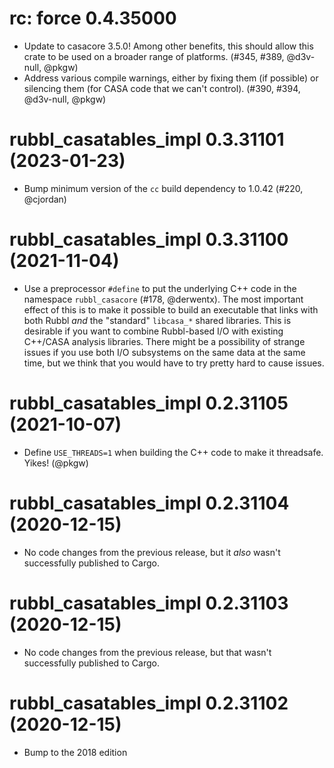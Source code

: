 # rc: force 0.4.35000

- Update to casacore 3.5.0! Among other benefits, this should allow this crate
  to be used on a broader range of platforms. (#345, #389, @d3v-null, @pkgw)
- Address various compile warnings, either by fixing them (if possible) or
  silencing them (for CASA code that we can't control). (#390, #394, @d3v-null,
  @pkgw)



# rubbl_casatables_impl 0.3.31101 (2023-01-23)

- Bump minimum version of the `cc` build dependency to 1.0.42 (#220, @cjordan)


# rubbl_casatables_impl 0.3.31100 (2021-11-04)

- Use a preprocessor `#define` to put the underlying C++ code in the namespace
  `rubbl_casacore` (#178, @derwentx). The most important effect of this is to
  make it possible to build an executable that links with both Rubbl *and* the
  "standard" `libcasa_*` shared libraries. This is desirable if you want to
  combine Rubbl-based I/O with existing C++/CASA analysis libraries. There might
  be a possibility of strange issues if you use both I/O subsystems on the same
  data at the same time, but we think that you would have to try pretty hard to
  cause issues.


# rubbl_casatables_impl 0.2.31105 (2021-10-07)

- Define `USE_THREADS=1` when building the C++ code to make it threadsafe. Yikes!
  (@pkgw)

# rubbl_casatables_impl 0.2.31104 (2020-12-15)

- No code changes from the previous release, but it *also* wasn't successfully
  published to Cargo.

# rubbl_casatables_impl 0.2.31103 (2020-12-15)

- No code changes from the previous release, but that wasn't successfully
  published to Cargo.

# rubbl_casatables_impl 0.2.31102 (2020-12-15)

- Bump to the 2018 edition
